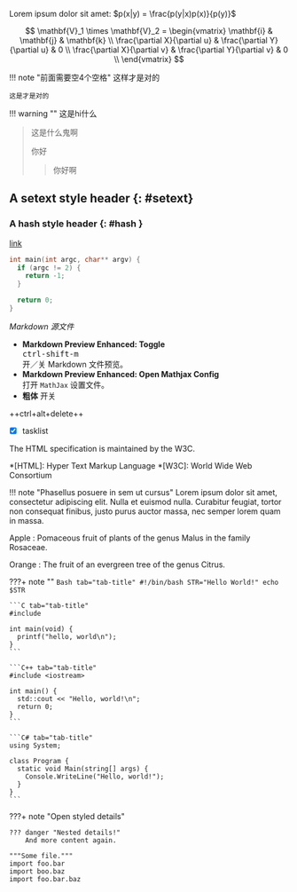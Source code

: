
Lorem ipsum dolor sit amet: $p(x|y) = \frac{p(y|x)p(x)}{p(y)}​$


$$
\mathbf{V}_1 \times \mathbf{V}_2 = \begin{vmatrix}
\mathbf{i} & \mathbf{j} & \mathbf{k} \\
\frac{\partial X}{\partial u} & \frac{\partial Y}{\partial u} & 0 \\
\frac{\partial X}{\partial v} & \frac{\partial Y}{\partial v} & 0 \\
\end{vmatrix}
$$



!!! note "前面需要空4个空格"
    这样才是对的

    这是才是对的


!!! warning ""
    这是hi什么

> 这是什么鬼啊
>
> 你好
>
> > 你好啊

## A setext style header {: #setext}

### A hash style header {: #hash }



<!-- [link](http://example.com){: class="foo bar" title="Some title!" } -->

[link](http:www.baidu.com 'baidu') 

```C++ hl_lines="1 3"
int main(int argc, char** argv) {
  if (argc != 2) {
    return -1;
  }

  return 0;
}
```
*Markdown 源文件*

- <strong>Markdown Preview Enhanced: Toggle</strong>  
  <kbd>ctrl-shift-m</kbd>  
  开／关 Markdown 文件预览。      
- <strong> Markdown Preview Enhanced: Open Mathjax Config </strong>  
  打开 `MathJax` 设置文件。  
- **粗体**
  开关  


++ctrl+alt+delete++

- [x] tasklist  


The HTML specification
is maintained by the W3C.

*[HTML]: Hyper Text Markup Language
*[W3C]:  World Wide Web Consortium

!!! note "Phasellus posuere in sem ut cursus"
    Lorem ipsum dolor sit amet, consectetur adipiscing elit. Nulla et euismod
    nulla. Curabitur feugiat, tortor non consequat finibus, justo purus auctor
    massa, nec semper lorem quam in massa.

Apple 
:   Pomaceous fruit of plants of the genus Malus in
    the family Rosaceae.

Orange
:   The fruit of an evergreen tree of the genus Citrus.

???+ note ""
    ```Bash tab="tab-title"
    #!/bin/bash
    STR="Hello World!"
    echo $STR
    ```

    ```C tab="tab-title"
    #include 

    int main(void) {
      printf("hello, world\n");
    }
    ```

    ```C++ tab="tab-title"
    #include <iostream>

    int main() {
      std::cout << "Hello, world!\n";
      return 0;
    }
    ```

    ```C# tab="tab-title"
    using System;

    class Program {
      static void Main(string[] args) {
        Console.WriteLine("Hello, world!");
      }
    }
    ```

???+ note "Open styled details"

    ??? danger "Nested details!"
        And more content again.


```hl_lines="1 3" linenums="2"
"""Some file."""
import foo.bar
import boo.baz
import foo.bar.baz
```
